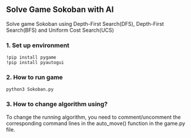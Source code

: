
## Solve Game Sokoban with AI

Solve game Sokoban using Depth-First Search(DFS), Depth-First Search(BFS) and Uniform Cost Search(UCS)

### 1. Set up environment

```
!pip install pygame
!pip install pyautogui
```

### 2. How to run game

```
python3 Sokoban.py
```

### 3. How to change algorithm using?
To change the running algorithm, you need to comment/uncomment the corresponding command lines in the auto_move() function in the game.py file.

